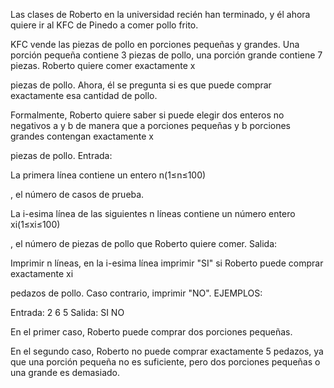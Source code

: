 Las clases de Roberto en la universidad recién han terminado, y él ahora quiere ir al KFC de Pinedo a comer pollo frito.

KFC vende las piezas de pollo en porciones pequeñas y grandes. Una porción pequeña contiene 3 piezas de pollo, una porción grande contiene 7 piezas. Roberto quiere comer exactamente x

piezas de pollo. Ahora, él se pregunta si es que puede comprar exactamente esa cantidad de pollo.

Formalmente, Roberto quiere saber si puede elegir dos enteros no negativos a
y b de manera que a porciones pequeñas y b porciones grandes contengan exactamente x

piezas de pollo.
Entrada:

La primera línea contiene un entero n(1≤n≤100)

, el número de casos de prueba.

La i-esima línea de las siguientes n
líneas contiene un número entero xi(1≤xi≤100)

, el número de piezas de pollo que Roberto quiere comer.
Salida:

Imprimir n
líneas, en la i-esima línea imprimir "SI" si Roberto puede comprar exactamente xi

pedazos de pollo. Caso contrario, imprimir "NO".
EJEMPLOS:

Entrada:
2
6
5
Salida:
SI
NO

En el primer caso, Roberto puede comprar dos porciones pequeñas.

En el segundo caso, Roberto no puede comprar exactamente 5 pedazos, ya que una porción pequeña no es suficiente, pero dos porciones pequeñas o una grande es demasiado.